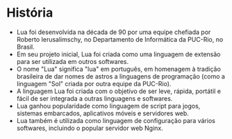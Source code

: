# História
- Lua foi desenvolvida na década de 90 por uma equipe chefiada por Roberto Ierusalimschy, no Departamento de Informática da PUC-Rio, no Brasil.
- Em seu projeto inicial, Lua foi criada como uma linguagem de extensão para ser utilizada em outros softwares.
- O nome "Lua" significa "lua" em português, em homenagem à tradição brasileira de dar nomes de astros a linguagens de programação (como a linguagem "Sol" criada por outra equipe da PUC-Rio).
- A linguagem Lua foi criada com o objetivo de ser leve, rápida, portátil e fácil de ser integrada a outras linguagens e softwares.
- Lua ganhou popularidade como linguagem de script para jogos, sistemas embarcados, aplicativos móveis e servidores web.
- Lua também é utilizada como linguagem de configuração para vários softwares, incluindo o popular servidor web Nginx.
